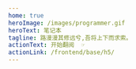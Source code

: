 ```yaml
---
home: true
heroImage: /images/programmer.gif
heroText: 笔记本
tagline: 路漫漫其修远兮,吾将上下而求索。
actionText: 开始翻阅  ☞
actionLink: /frontend/base/h5/
---
```

